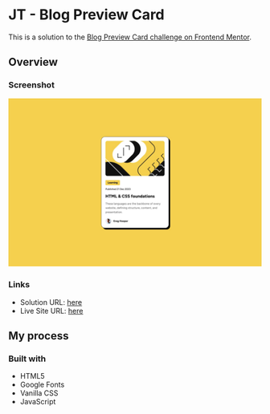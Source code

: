 # JT - Blog Preview Card

This is a solution to the [Blog Preview Card challenge on Frontend Mentor](https://www.frontendmentor.io/challenges/blog-preview-card-ckPaj01IcS). 

## Overview

### Screenshot

![](./design/desktop-design.jpg)

### Links

- Solution URL: [here](https://www.frontendmentor.io/solutions/blog-preview-d5_EzZetO4)
- Live Site URL: [here](https://knuckl3h3ad.github.io/blog-preview-challenge/)

## My process

### Built with

- HTML5 
- Google Fonts
- Vanilla CSS
- JavaScript
